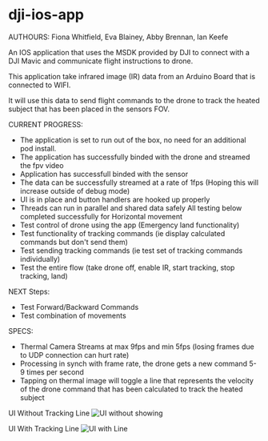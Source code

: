 # dji-ios-app
AUTHOURS: Fiona Whitfield, Eva Blainey, Abby Brennan, Ian Keefe

An IOS application that uses the MSDK provided by DJI to connect with a DJI Mavic and communicate flight instructions to drone.

This application take infrared image (IR) data from an Arduino Board that is connected to WIFI.

It will use this data to send flight commands to the drone to track the heated subject that has been placed in the sensors FOV.

CURRENT PROGRESS:
- The application is set to run out of the box, no need for an additional pod install.
- The application has successfully binded with the drone and streamed the fpv video
- Application has successfull binded with the sensor
- The data can be successfully streamed at a rate of 1fps (Hoping this will increase outside of debug mode)
- UI is in place and button handlers are hooked up properly
- Threads can run in parallel and shared data safely
All testing below completed successfully for Horizontal movement
- Test control of drone using the app (Emergency land functionality)
- Test functionality of tracking commands (ie display calculated commands but don't send them)
- Test sending tracking commands (ie test set of tracking commands individually)
- Test the entire flow (take drone off, enable IR, start tracking, stop tracking, land)

NEXT Steps:
- Test Forward/Backward Commands
- Test combination of movements

SPECS:
- Thermal Camera Streams at max 9fps and min 5fps (losing frames due to UDP connection can hurt rate)
- Processing in synch with frame rate, the drone gets a new command 5-9 times per second
- Tapping on thermal image will toggle a line that represents the velocity of the drone command that has been calculated to track the heated subject


UI Without Tracking Line
![UI without showing](https://user-images.githubusercontent.com/83965677/229313138-d7b60eb8-ce94-412f-8eed-307ca77d4c84.png)

UI With Tracking Line
![UI with Line](https://user-images.githubusercontent.com/83965677/229313215-a7c4dd4c-66d9-4190-a2ed-261a87f2f7de.png)


